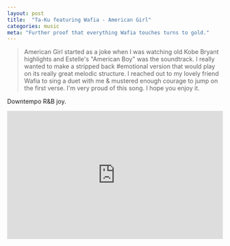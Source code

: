 ```yaml
---
layout: post
title:  "Ta-Ku featuring Wafia - American Girl"
categories: music
meta: "Further proof that everything Wafia touches turns to gold."
---
```


> American Girl started as a joke when I was watching old Kobe Bryant highlights and Estelle's "American Boy" was the soundtrack. I really wanted to make a stripped back #emotional version that would play on its really great melodic structure. I reached out to my lovely friend Wafia to sing a duet with me & mustered enough courage to jump on the first verse. I'm very proud of this song. I hope you enjoy it.

Downtempo R&B joy.

<iframe width="100%" height="300" scrolling="no" frameborder="no" src="https://w.soundcloud.com/player/?url=https%3A//api.soundcloud.com/tracks/228585978&amp;auto_play=false&amp;hide_related=false&amp;show_comments=true&amp;show_user=true&amp;show_reposts=false&amp;visual=true"></iframe>